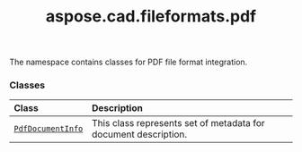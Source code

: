 ﻿---
title: aspose.cad.fileformats.pdf
second_title: Aspose.CAD for Python via .NET API References
description: 
type: docs
weight: 10
url: /aspose.cad.fileformats.pdf/
is_root: false
---

The namespace contains classes for PDF file format integration.

### Classes
| Class | Description |
| :- | :- |
| [`PdfDocumentInfo`](/cad/python-net/aspose.cad.fileformats.pdf/pdfdocumentinfo) | This class represents set of metadata for document description. |


